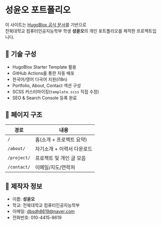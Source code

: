 # 성윤오 포트폴리오

이 사이트는 [HugoBlox 공식 문서](https://docs.hugoblox.com/tutorial)를 기반으로  
전북대학교 컴퓨터인공지능학부 학생 **성윤오**의 개인 포트폴리오를 제작한 프로젝트입니다.

## 🧩 기술 구성

- HugoBlox Starter Template 활용
- GitHub Actions를 통한 자동 배포
- 한국어/영어 다국어 지원(i18n)
- Portfolio, About, Contact 섹션 구성
- SCSS 커스터마이징(`template.scss` 직접 수정)
- SEO & Search Console 등록 완료

## 📍 페이지 구조

| 경로        | 내용                       |
| ----------- | -------------------------- |
| `/`         | 홈(소개 + 프로젝트 요약)   |
| `/about/`   | 자기소개 + 이력서 다운로드 |
| `/project/` | 프로젝트 및 개인 글 모음   |
| `/contact/` | 이메일/지도/연락처         |

## 📜 제작자 정보

- 이름: **성윤오**
- 학교: 전북대학교 컴퓨터인공지능학부
- 이메일: dbsdh8619@naver.com
- 전화번호: 010-4415-8619
